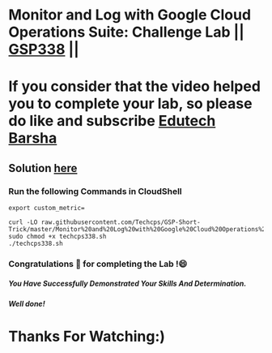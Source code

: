 # Monitor and Log with Google Cloud Operations Suite: Challenge Lab || [GSP338](https://www.cloudskillsboost.google/games/5044/labs/32924#step6) ||

# If you consider that the video helped you to complete your lab, so please do like and subscribe [Edutech Barsha](https://www.youtube.com/@edutechbarsha)
## Solution [here](https://youtu.be/mrJHiMwd5IE)

### Run the following Commands in CloudShell

```
export custom_metric=

curl -LO raw.githubusercontent.com/Techcps/GSP-Short-Trick/master/Monitor%20and%20Log%20with%20Google%20Cloud%20Operations%20Suite%3A%20Challenge%20Lab/techcps338.sh
sudo chmod +x techcps338.sh
./techcps338.sh

```

### Congratulations 🎉 for completing the Lab !😄

##### *You Have Successfully Demonstrated Your Skills And Determination.*

#### *Well done!*

# Thanks For Watching:)
